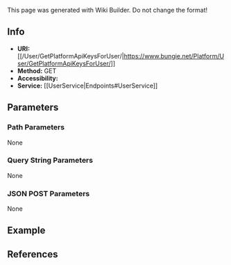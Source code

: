 <span class="wiki-builder">This page was generated with Wiki Builder. Do not change the format!</span>

## Info

* **URI:** [[/User/GetPlatformApiKeysForUser/|https://www.bungie.net/Platform/User/GetPlatformApiKeysForUser/]]
* **Method:** GET
* **Accessibility:** 
* **Service:** [[UserService|Endpoints#UserService]]

## Parameters
### Path Parameters
None

### Query String Parameters
None

### JSON POST Parameters
None

## Example


## References
